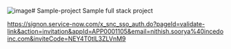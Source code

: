![image](https://github.com/user-attachments/assets/7bf39448-2897-4ab9-8c07-f42c9ec6e55d)# Sample-project
Sample full stack project

https://signon.service-now.com/x_snc_sso_auth.do?pageId=validate-link&action=invitation&appId=APP0001105&email=nithish.soorya%40incedoinc.com&inviteCode=NEY4T0tlL3ZLVnM9
